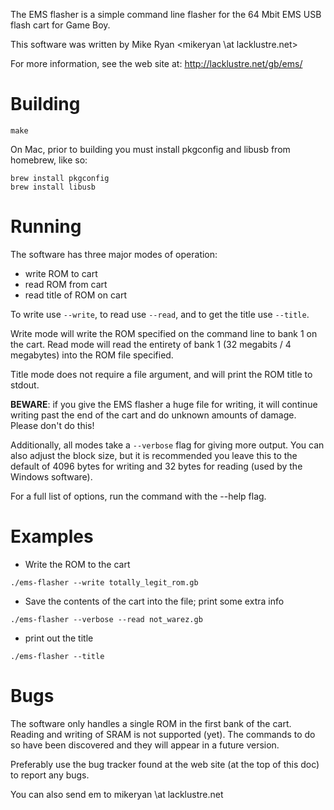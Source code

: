 The EMS flasher is a simple command line flasher for the 64 Mbit EMS USB
flash cart for Game Boy.

This software was written by Mike Ryan <mikeryan \at lacklustre.net>

For more information, see the web site at:
http://lacklustre.net/gb/ems/

# Building

    make

On Mac, prior to building you must install pkgconfig and libusb from
homebrew, like so:

    brew install pkgconfig
    brew install libusb

# Running

The software has three major modes of operation:

 * write ROM to cart
 * read ROM from cart
 * read title of ROM on cart

To write use `--write`, to read use `--read`, and to get the title use
`--title`.

Write mode will write the ROM specified on the command line to bank 1 on
the cart. Read mode will read the entirety of bank 1 (32 megabits / 4
megabytes) into the ROM file specified.

Title mode does not require a file argument, and will print the ROM
title to stdout.

**BEWARE**: if you give the EMS flasher a huge file for writing, it will
continue writing past the end of the cart and do unknown amounts of
damage. Please don't do this!

Additionally, all modes take a `--verbose` flag for giving more output.
You can also adjust the block size, but it is recommended you leave this
to the default of 4096 bytes for writing and 32 bytes for reading (used
by the Windows software).

For a full list of options, run the command with the --help flag.

# Examples

* Write the ROM to the cart
```
./ems-flasher --write totally_legit_rom.gb
```

* Save the contents of the cart into the file; print some extra info
```
./ems-flasher --verbose --read not_warez.gb
```

* print out the title
```
./ems-flasher --title
```

# Bugs

The software only handles a single ROM in the first bank of the cart.
Reading and writing of SRAM is not supported (yet). The commands to do
so have been discovered and they will appear in a future version.

Preferably use the bug tracker found at the web site (at the top of this
doc) to report any bugs.

You can also send em to mikeryan \at lacklustre.net
